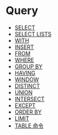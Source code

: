 # Query

<ul>
<li><a href="select.md">SELECT</a></li>
<li><a href="select_lists.md">SELECT LISTS</a></li>
<li><a href="with.md">WITH</a></li>
<li><a href="insert.md">INSERT</a></li>
<li><a href="from.md">FROM</a></li>
<li><a href="where.md">WHERE</a></li>
<li><a href="group_by.md">GROUP BY</a></li>
<li><a href="having.md">HAVING</a></li>
<li><a href="truncate.md">WINDOW</a></li>
<li><a href="distinct.md">DISTINCT</a></li>
<li><a href="union.md">UNION</a></li>
<li><a href="intersect.md">INTERSECT</a></li>
<li><a href="except.md">EXCEPT</a></li>
<li><a href="order_by.md">ORDER BY</a></li>
<li><a href="limit.md">LIMIT</a></li>
<li><a href="table_ming_ling.md">TABLE 命令</a></li>
</ul>